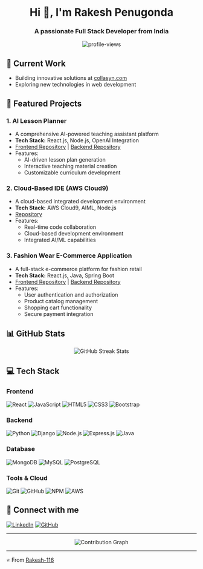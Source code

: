 <h1 align="center">Hi 👋, I'm Rakesh Penugonda</h1>
<h3 align="center">A passionate Full Stack Developer from India</h3>

<p align="center">
  <img src="https://komarev.com/ghpvc/?username=Rakesh-116&label=Profile%20views&color=0e75b6&style=flat" alt="profile-views" />
</p>

## 🔭 Current Work
- Building innovative solutions at [collasyn.com](https://collasyn.com)
- Exploring new technologies in web development

## 🚀 Featured Projects

### 1. AI Lesson Planner
- A comprehensive AI-powered teaching assistant platform
- **Tech Stack:** React.js, Node.js, OpenAI Integration
- [Frontend Repository](https://github.com/Rakesh-116/AI-Lesson-Planner-Frontend) | [Backend Repository](https://github.com/Rakesh-116/AI-Lesson-Planner-Backend)
- Features:
  - AI-driven lesson plan generation
  - Interactive teaching material creation
  - Customizable curriculum development

### 2. Cloud-Based IDE (AWS Cloud9)
- A cloud-based integrated development environment
- **Tech Stack:** AWS Cloud9, AIML, Node.js
- [Repository](https://github.com/Rakesh-116/Cloud-Based-IDE)
- Features:
  - Real-time code collaboration
  - Cloud-based development environment
  - Integrated AI/ML capabilities

### 3. Fashion Wear E-Commerce Application
- A full-stack e-commerce platform for fashion retail
- **Tech Stack:** React.js, Java, Spring Boot
- [Frontend Repository](https://github.com/Rakesh-116/Fashion-Wear-Application-Frontend-) | [Backend Repository](https://github.com/Rakesh-116/Fashion-Wear-Application-Backend-)
- Features:
  - User authentication and authorization
  - Product catalog management
  - Shopping cart functionality
  - Secure payment integration

## 📊 GitHub Stats

<p align="center">
  <img src="https://github-readme-streak-stats.herokuapp.com/?user=Rakesh-116&theme=dracula" alt="GitHub Streak Stats" />
</p>

## 💻 Tech Stack

### Frontend
![React](https://img.shields.io/badge/React-20232A?style=for-the-badge&logo=react&logoColor=61DAFB)
![JavaScript](https://img.shields.io/badge/JavaScript-F7DF1E?style=for-the-badge&logo=javascript&logoColor=black)
![HTML5](https://img.shields.io/badge/HTML5-E34F26?style=for-the-badge&logo=html5&logoColor=white)
![CSS3](https://img.shields.io/badge/CSS3-1572B6?style=for-the-badge&logo=css3&logoColor=white)
![Bootstrap](https://img.shields.io/badge/Bootstrap-563D7C?style=for-the-badge&logo=bootstrap&logoColor=white)

### Backend
![Python](https://img.shields.io/badge/Python-3776AB?style=for-the-badge&logo=python&logoColor=white)
![Django](https://img.shields.io/badge/Django-092E20?style=for-the-badge&logo=django&logoColor=white)
![Node.js](https://img.shields.io/badge/Node.js-339933?style=for-the-badge&logo=nodedotjs&logoColor=white)
![Express.js](https://img.shields.io/badge/Express.js-000000?style=for-the-badge&logo=express&logoColor=white)
![Java](https://img.shields.io/badge/Java-ED8B00?style=for-the-badge&logo=java&logoColor=white)

### Database
![MongoDB](https://img.shields.io/badge/MongoDB-47A248?style=for-the-badge&logo=mongodb&logoColor=white)
![MySQL](https://img.shields.io/badge/MySQL-4479A1?style=for-the-badge&logo=mysql&logoColor=white)
![PostgreSQL](https://img.shields.io/badge/PostgreSQL-316192?style=for-the-badge&logo=postgresql&logoColor=white)

### Tools & Cloud
![Git](https://img.shields.io/badge/Git-F05032?style=for-the-badge&logo=git&logoColor=white)
![GitHub](https://img.shields.io/badge/GitHub-100000?style=for-the-badge&logo=github&logoColor=white)
![NPM](https://img.shields.io/badge/npm-CB3837?style=for-the-badge&logo=npm&logoColor=white)
![AWS](https://img.shields.io/badge/AWS-232F3E?style=for-the-badge&logo=amazon-aws&logoColor=white)

## 🤝 Connect with me
[![LinkedIn](https://img.shields.io/badge/LinkedIn-0077B5?style=for-the-badge&logo=linkedin&logoColor=white)](https://www.linkedin.com/in/rakesh-penugonda/)
[![GitHub](https://img.shields.io/badge/GitHub-100000?style=for-the-badge&logo=github&logoColor=white)](https://github.com/Rakesh-116)

---
<p align="center">
  <img src="https://github-readme-activity-graph.vercel.app/graph?username=Rakesh-116&theme=dracula" alt="Contribution Graph" />
</p>

---
⭐️ From [Rakesh-116](https://github.com/Rakesh-116)
